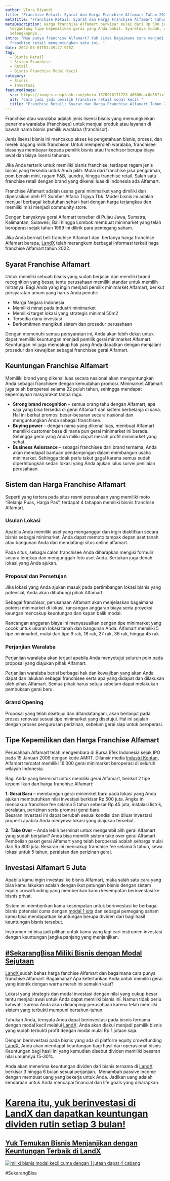```yaml
---
author: Vlora Riyandi
title: "Franchise Retail: Syarat dan Harga Franchise Alfamart Tahun 2022"
metaTitle: "Franchise Retail: Syarat dan Harga Franchise Alfamart Tahun 2022"
metaDescription: Harga franchise Alfamart berkisar mulai dari Rp 500 juta
  tergantung tipe kepemilikan gerai yang Anda ambil. Syaratnya mudah, cari tahu
  selengkapnya..
intro: "Mau punya franchise Alfamart? Yuk simak bagaimana cara menjadi pemilik
  franchise retail menguntungkan satu ini. "
date: 2022-03-01T01:39:27.975Z
tag:
  - Bisnis Retail
  - Sistem Franchise
  - Retail
  - Bisnis Franchise Modal Kecil
category:
  - Bisnis
  - Investasi
featuredImage:
  src: https://images.unsplash.com/photo-1578916171728-46686eac8d58?ixlib=rb-1.2.1&ixid=MnwxMjA3fDB8MHxwaG90by1wYWdlfHx8fGVufDB8fHx8&auto=format&fit=crop&w=1074&q=80
  alt: "Cara jadi jadi pemilih franchise retail modal kecil "
  title: "Franchise Retail: Syarat dan Harga Franchise Alfamart Tahun 2022"
---
```

Franchise atau waralaba adalah jenis lisensi bisnis yang memungkinkan penerima waralaba (franchisee) untuk menjual produk atau layanan di bawah nama bisnis pemilik waralaba (franchisor).

Jenis lisensi bisnis ini mencakup akses ke pengetahuan bisnis, proses, dan merek dagang milik franchisor. Untuk memperoleh waralaba, franchisee biasanya membayar kepada pemilik bisnis atau franchisor berupa biaya awal dan biaya lisensi tahunan.

Jika Anda tertarik untuk memiliki bisnis franchise, terdapat ragam jenis bisnis yang tersedia untuk Anda pilih. Mulai dari franchise jasa pengiriman, pom bensin mini, ragam F&B, laundry, hingga franchise retail. Salah satu franchise retail dengan brand yang dikenal luas di Indonesia ada Alfamart. 

Franchise Alfamart adalah usaha gerai minimarket yang dimiliki dan diperasikan oleh PT Sumber Alfaria Trijaya Tbk. Model bisnis ini adalah menjual berbagai kebutuhan sehari-hari dengan harga terjangkau dan memiliki misi menjadi community store.

Dengan banyaknya gerai Alfamart tersebar di Pulau Jawa, Sumatra, Kalimantan, Sulawesi, Bali hingga Lombok membuat minimarket yang telah beroperasi sejak tahun 1999 ini dilirik para pemegang saham. 

Jika Anda berniat beli franchise Alfamart dan  bertanya harga franchise Alfamart berapa, [LandX](https://landx.id/) telah merangkum berbagai informasi terkait haga franchise Alfamart tahun 2022.

## Syarat Franchise Alfamart

Untuk memiliki sebuah bisnis yang sudah berjalan dan memiliki brand recognition yang besar, tentu perusahaan memiliki standar untuk memilih mitranya. Bagi Anda yang ingin menjadi pemilik minimarket Alfamart, berikut persyaratan umum yang harus Anda penuhi:

* Warga Negara Indonesia
* Memiliki minat pada industri minimarket
* Memiliki target lokasi yang strategis minimal 50m2
* Tersedia dana investasi
* Berkomitmen mengikuti sistem dan prosedur perusahaan

Dengan memenuhi semua persyaratan ini, Anda akan lebih dekat untuk dapat memiliki keuntungan menjadi pemilik gerai minimarket Alfamart. Keuntungan ini juga mencakup hak yang Anda dapatkan dengan menjalani prosedur dan kewajiban sebagai franchisee gerai Alfamart.

## Keuntungan Franchise Alfamart

Memiliki brand yang dikenal luas secara nasional akan menguntungkan Anda sebagai franchisee dengan kemudahan promosi. Minimarket Alfamart juga telah beroperasi selama 22 puluh tahun, sehingga mendapat kepercayaan masyarakat tanpa ragu.

* **Strong brand recognition** – semua orang tahu dengan Alfamart, apa saja yang bisa tersedia di gerai Alfamart dan sistem berbelanja di sana. Hal ini berkat promosi besar-besaran secara nasional dan menguntungkan Anda sebagai franchisee.
* **Buying power** – dengan nama yang dikenal luas, membuat Alfamart memiliki customer base di mana pun gerai minimarket ini berada. Sehingga gerai yang Anda miliki dapat meraih profit minimarket yang sehat.
* **Business Asisstance** – sebagai franchisee dari brand ternama, Anda akan mendapat bantuan pendampingan dalam membangun usaha minimarket. Sehingga tidak perlu takut gagal karena semua sudah diperhitungkan sedari lokasi yang Anda ajukan lulus survei penilaian perusahaan.

## Sistem dan Harga Franchise Alfamart

Seperti yang tertera pada situs resmi perusahaan yang memiliki moto “Belanja Puas, Harga Pas”, terdapat 4 tahapan memiliki bisnis franchise Alfamart.

### **Usulan Lokasi**

Apabila Anda memiliki aset yang menganggur dan ingin diaktifkan secara bisnis sebagai minimarket, Anda dapat memoto tampak depan aset tanah atau bangunan Anda dan mendatangi situs online alfamart. 

Pada situs, sebagai calon franchisee Anda diharapkan mengisi formulir secara lengkap dan mengunggah foto aset Anda. Sertakan juga denah lokasi yang Anda ajukan.

### **Proposal dan Persetujan** 

Jika lokasi yang Anda ajukan masuk pada pertimbangan lokasi bisnis yang potensial, Anda akan dihubungi pihak Alfamart. 

Sebagai franchisor, perusahaan Alfamart akan menjelaskan bagaimana potensi minimarket di lokasi, rancangan anggaran biaya serta proyeksi keungan mencakup keuntungan dan kapan balik modal.

Rancangan anggaran biaya ini menyesuaikan dengan tipe minimarket yang cocok untuk ukuran lokasi tanah dan bangunan Anda. Alfamart memiliki 5 tipe minimarket, mulai dari tipe 9 rak, 18 rak, 27 rak, 36 rak, hingga 45 rak.

### **Perjanjian Waralaba**

Perjanjian waralaba akan terjadi apabila Anda menyetujui seluruh poin pada proposal yang diajukan pihak Alfamart.

Perjanjian waralaba berisi berbagai hak dan kewajiban yang akan Anda dapat dan lakukan sebagai franchisee serta apa yang didapat dan dilakukan oleh pihak Alfamart. Semua pihak harus setuju sebelum dapat melakukan pembukaan gerai baru.

### **Grand Opening**

Proposal yang telah disetujui dan ditandatangani, akan berlanjut pada proses renovasi sesuai tipe minimarket yang disetujui. Hal ini sejalan dengan proses pengurusan perizinan, sebelum gerai siap untuk beroperasi.

## **Tipe Kepemilikan dan Harga Franchise Alfamart**

Perusahaan Alfamart telah mengembara di Bursa Efek Indonesia sejak IPO pada 15 Januari 2009 dengan kode AMRT. Dilansir media [Industri Kontan](https://industri.kontan.co.id/news/sumber-alfaria-trijaya-amrt-telah-membuka-sebanyak-700-gerai-alfamart#:~:text=%E2%80%9CUntuk%20data%20penjualan%20hingga%20bulan,di%20berbagai%20wilayah%20di%20Indonesia.), Alfamart tercatat memiliki 16.000 gerai minimarket beroperasi di seluruh wilayah Indonesia.

Bagi Anda yang berminat untuk memiliki gerai Alfamart, berikut 2 tipe kepemilikan dan harga franchise Alfamart:

**1. Gerai Baru** – membangun gerai minimrket baru pada lokasi yang Anda ajukan membutuhkan nilai investasi berkisar Rp 500 juta. Angka ini mencakup franchise fee selama 5 tahun sebesar Rp 45 juta, instalasi listrik, peralatan, perizinan serta promosi gerai baru.\
Besaran investasi ini dapat berubah sesuai kondisi dan diluar investasi properti apabila Anda menyewa lokasi yang diajukan tersebut.

**2. Take Over** – Anda lebih berminat untuk mengambil alih gerai Alfamart yang sudah berjalan? Anda bisa memilih sistem take over gerai Alfamart.\
Pembelian paket gerai Alfamart yang telah beroperasi adalah seharga mulai dari Rp 800 juta. Besaran ini mencakup franchise fee selama 5 tahun, sewa lokasi untuk 5 tahun, peralatan dan perizinan gerai.

## Investasi Alfamart 5 Juta

Apabila kamu ingin investasi ke bisnis Alfamart, maka salah satu cara yang bisa kamu lakukan adalah dengan ikut patungan bisnis dengan sistem equity crowdfunding yang memberikan kamu kesempatan berinvestasi ke bisnis privat. 

Sistem ini memberikan kamu kesempatan untuk berinvestasi ke berbagai bisnis potensial cuma dengan [modal 1 juta](https://landx.id/project/?utm_source=Blog&utm_medium=organic+keyword&utm_campaign=blog&utm_id=Blog) dan sebagai pemegang saham kamu bisa mendapatkan keuntungan berupa dividen dari bagi hasil keuntungan bisnis tersebut. 

Instrumen ini bisa jadi pilihan untuk kamu yang lagi cari instrumen investasi dengan keuntungan jangka panjang yang menjanjikan. 

## [\#SekarangBisa Miliki Bisnis dengan Modal Sejutaan](https://landx.id/project/?utm_source=Blog&utm_medium=organic+keyword&utm_campaign=blog&utm_id=Blog)

[LandX ](https://landx.id/)sudah bahas harga fanchise Alfamart dan bagaimana cara punya franchise Alfamart. Bagaimana? Apa ketertarikan Anda untuk memiliki gerai yang identik dengan warna merah ini semakin kuat?

Lokasi yang strategis dan modal investasi dengan nilai yang cukup besar tentu menjadi awal untuk Anda dapat memiliki bisnis ini. Namun tidak perlu kahwatir karena Anda akan didampingi perusahaan karena telah memiliki sistem yang terbukti mumpuni bertahun-tahun.

Tahukah Anda, ternyata Anda dapat berinvestasi pada bisnis ternama dengan modal kecil melalui [LandX](https://landx.id/). Anda akan diakui menjadi pemilik bisnis yang sudah terbukti profit dengan modal mulai Rp 1 jutaan saja. 

Dengan berinvestasi pada bisnis yang ada di platform equity crowdfunding [LandX](https://landx.id/), Anda akan mendapat keuntungan bagi hasil dari operasional bisnis. Keuntungan bagi hasil ini yang kemudian disebut dividen memiliki besaran nilai umumnya 15-30%. 

Anda akan menerima keuntungan dividen dari bisnis ternama di [LandX](https://landx.id/) berkisar 3 hingga 6 bulan sesuai perjanjian.  Menambah passive income dengan membuat uang yang bekerja untuk Anda. Jadikan uang adalah kendaraan untuk Anda mencapai financial dan life goals yang diharapkan.

# [Karena itu, yuk berinvestasi di LandX dan dapatkan keuntungan dividen rutin setiap 3 bulan!](https://landx.id/project/?utm_source=Blog&utm_medium=organic+keyword&utm_campaign=blog&utm_id=Blog)

## **[Yuk Temukan Bisnis Menjanjikan dengan Keuntungan Terbaik di LandX](https://landx.id/project/?utm_source=Blog&utm_medium=organic+keyword&utm_campaign=blog&utm_id=Blog)**

[![miliki bisnis modal kecil cuma dengan 1 jutaan dapat 4 cabang ](https://accountgram-production.sfo2.cdn.digitaloceanspaces.com/landx_ghost/2021/11/jadi-owner-bisnis-hanya-1-jutaan-dengan-cuan-yang-sangat-menjanjikan.png)](https://landx.id/project/?utm_source=Blog&utm_medium=organic+keyword&utm_campaign=blog&utm_id=Blog)

\#SekarangBisa